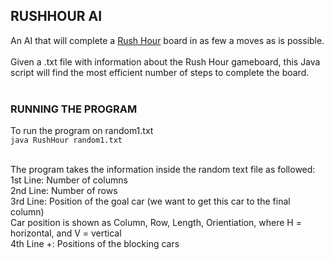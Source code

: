 ## RUSHHOUR AI
An AI that will complete a [Rush Hour](https://en.wikipedia.org/wiki/Rush_Hour_(puzzle)) board in as few a moves as is possible.<br/><br/>
Given a .txt file with information about the Rush Hour gameboard, this Java script will find the most efficient number of steps to complete the board.<br/><br/>

### RUNNING THE PROGRAM

To run the program on random1.txt<br/>
`java RushHour random1.txt`<br/><br/>

The program takes the information inside the random text file as followed:<br/>
1st Line: Number of columns<br/>
2nd Line: Number of rows<br/>
3rd Line: Position of the goal car (we want to get this car to the final column)<br/>
Car position is shown as Column, Row, Length, Orientiation, where H = horizontal, and V = vertical
  <br/>
4th Line +: Positions of the blocking cars
